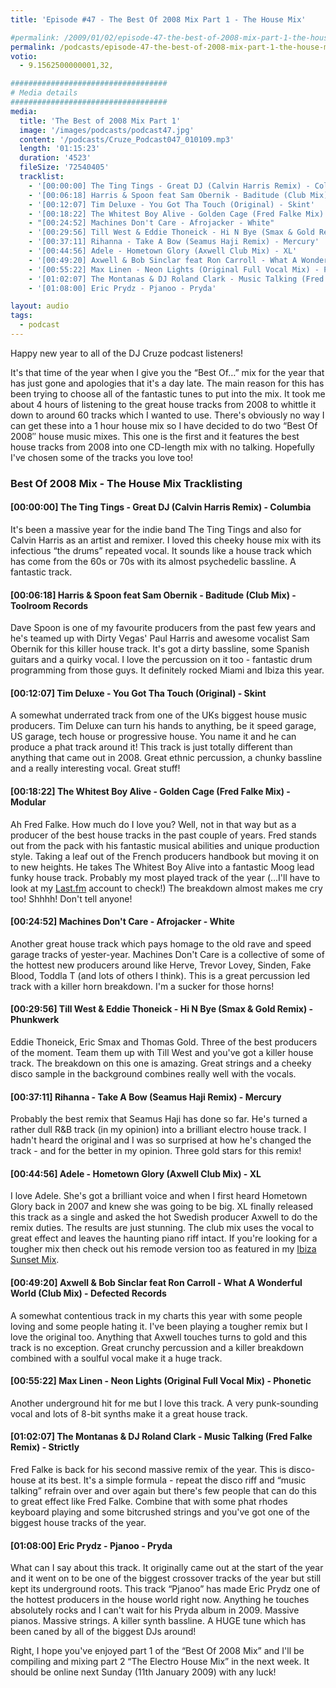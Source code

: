 ```yaml
---
title: 'Episode #47 - The Best Of 2008 Mix Part 1 - The House Mix'

#permalink: /2009/01/02/episode-47-the-best-of-2008-mix-part-1-the-house-mix/
permalink: /podcasts/episode-47-the-best-of-2008-mix-part-1-the-house-mix/
votio:
  - 9.1562500000001,32,

###################################
# Media details
###################################
media:
  title: 'The Best of 2008 Mix Part 1'
  image: '/images/podcasts/podcast47.jpg'
  content: '/podcasts/Cruze_Podcast047_010109.mp3'
  length: '01:15:23'
  duration: '4523'
  fileSize: '72540405'
  tracklist:
    - '[00:00:00] The Ting Tings - Great DJ (Calvin Harris Remix) - Columbia'
    - '[00:06:18] Harris & Spoon feat Sam Obernik - Baditude (Club Mix) - Toolroom Records'
    - '[00:12:07] Tim Deluxe - You Got Tha Touch (Original) - Skint'
    - '[00:18:22] The Whitest Boy Alive - Golden Cage (Fred Falke Mix) - Modular'
    - "[00:24:52] Machines Don't Care - Afrojacker - White"
    - '[00:29:56] Till West & Eddie Thoneick - Hi N Bye (Smax & Gold Remix) - Phunkwerk'
    - '[00:37:11] Rihanna - Take A Bow (Seamus Haji Remix) - Mercury'
    - '[00:44:56] Adele - Hometown Glory (Axwell Club Mix) - XL'
    - '[00:49:20] Axwell & Bob Sinclar feat Ron Carroll - What A Wonderful World (Club Mix) - Defected Records'
    - '[00:55:22] Max Linen - Neon Lights (Original Full Vocal Mix) - Phonetic'
    - '[01:02:07] The Montanas & DJ Roland Clark - Music Talking (Fred Falke Remix) - Strictly'
    - '[01:08:00] Eric Prydz - Pjanoo - Pryda'

layout: audio
tags:
  - podcast
---
```


Happy new year to all of the DJ Cruze podcast listeners!

It's that time of the year when I give you the &#8220;Best Of&#8230;&#8221; mix for the year that has just gone and apologies that it's a day late. The main reason for this has been trying to choose all of the fantastic tunes to put into the mix. It took me about 4 hours of listening to the great house tracks from 2008 to whittle it down to around 60 tracks which I wanted to use. There's obviously no way I can get these into a 1 hour house mix so I have decided to do two &#8220;Best Of 2008&#8243; house music mixes. This one is the first and it features the best house tracks from 2008 into one CD-length mix with no talking. Hopefully I've chosen some of the tracks you love too!

### Best Of 2008 Mix - The House Mix Tracklisting

#### [00:00:00] The Ting Tings - Great DJ (Calvin Harris Remix) - Columbia

It's been a massive year for the indie band The Ting Tings and also for Calvin Harris as an artist and remixer. I loved this cheeky house mix with its infectious &#8220;the drums&#8221; repeated vocal. It sounds like a house track which has come from the 60s or 70s with its almost psychedelic bassline. A fantastic track.

#### [00:06:18] Harris & Spoon feat Sam Obernik - Baditude (Club Mix) - Toolroom Records

Dave Spoon is one of my favourite producers from the past few years and he's teamed up with Dirty Vegas' Paul Harris and awesome vocalist Sam Obernik for this killer house track. It's got a dirty bassline, some Spanish guitars and a quirky vocal. I love the percussion on it too - fantastic drum programming from those guys. It definitely rocked Miami and Ibiza this year.

#### [00:12:07] Tim Deluxe - You Got Tha Touch (Original) - Skint

A somewhat underrated track from one of the UKs biggest house music producers. Tim Deluxe can turn his hands to anything, be it speed garage, US garage, tech house or progressive house. You name it and he can produce a phat track around it! This track is just totally different than anything that came out in 2008. Great ethnic percussion, a chunky bassline and a really interesting vocal. Great stuff!

#### [00:18:22] The Whitest Boy Alive - Golden Cage (Fred Falke Mix) - Modular

Ah Fred Falke. How much do I love you? Well, not in that way but as a producer of the best house tracks in the past couple of years. Fred stands out from the pack with his fantastic musical abilities and unique production style. Taking a leaf out of the French producers handbook but moving it on to new heights. He takes The Whitest Boy Alive into a fantastic Moog lead funky house track. Probably my most played track of the year (&#8230;I'll have to look at my [Last.fm][4] account to check!) The breakdown almost makes me cry too! Shhhh! Don't tell anyone!

#### [00:24:52] Machines Don't Care - Afrojacker - White

Another great house track which pays homage to the old rave and speed garage tracks of yester-year. Machines Don't Care is a collective of some of the hottest new producers around like Herve, Trevor Lovey, Sinden, Fake Blood, Toddla T (and lots of others I think). This is a great percussion led track with a killer horn breakdown. I'm a sucker for those horns!

#### [00:29:56] Till West & Eddie Thoneick - Hi N Bye (Smax & Gold Remix) - Phunkwerk

Eddie Thoneick, Eric Smax and Thomas Gold. Three of the best producers of the moment. Team them up with Till West and you've got a killer house track. The breakdown on this one is amazing. Great strings and a cheeky disco sample in the background combines really well with the vocals.

#### [00:37:11] Rihanna - Take A Bow (Seamus Haji Remix) - Mercury

Probably the best remix that Seamus Haji has done so far. He's turned a rather dull R&B track (in my opinion) into a brilliant electro house track. I hadn't heard the original and I was so surprised at how he's changed the track - and for the better in my opinion. Three gold stars for this remix!

#### [00:44:56] Adele - Hometown Glory (Axwell Club Mix) - XL

I love Adele. She's got a brilliant voice and when I first heard Hometown Glory back in 2007 and knew she was going to be big. XL finally released this track as a single and asked the hot Swedish producer Axwell to do the remix duties. The results are just stunning. The club mix uses the vocal to great effect and leaves the haunting piano riff intact. If you're looking for a tougher mix then check out his remode version too as featured in my [Ibiza Sunset Mix][5].

#### [00:49:20] Axwell & Bob Sinclar feat Ron Carroll - What A Wonderful World (Club Mix) - Defected Records

A somewhat contentious track in my charts this year with some people loving and some people hating it. I've been playing a tougher remix but I love the original too. Anything that Axwell touches turns to gold and this track is no exception. Great crunchy percussion and a killer breakdown combined with a soulful vocal make it a huge track.

#### [00:55:22] Max Linen - Neon Lights (Original Full Vocal Mix) - Phonetic

Another underground hit for me but I love this track. A very punk-sounding vocal and lots of 8-bit synths make it a great house track.

#### [01:02:07] The Montanas & DJ Roland Clark - Music Talking (Fred Falke Remix) - Strictly

Fred Falke is back for his second massive remix of the year. This is disco-house at its best. It's a simple formula - repeat the disco riff and &#8220;music talking&#8221; refrain over and over again but there's few people that can do this to great effect like Fred Falke. Combine that with some phat rhodes keyboard playing and some bitcrushed strings and you've got one of the biggest house tracks of the year.

#### [01:08:00] Eric Prydz - Pjanoo - Pryda

What can I say about this track. It originally came out at the start of the year and it went on to be one of the biggest crossover tracks of the year but still kept its underground roots. This track &#8220;Pjanoo&#8221; has made Eric Prydz one of the hottest producers in the house world right now. Anything he touches absolutely rocks and I can't wait for his Pryda album in 2009. Massive pianos. Massive strings. A killer synth bassline. A HUGE tune which has been caned by all of the biggest DJs around!

Right, I hope you've enjoyed part 1 of the &#8220;Best Of 2008 Mix&#8221; and I'll be compiling and mixing part 2 &#8220;The Electro House Mix&#8221; in the next week. It should be online next Sunday (11th January 2009) with any luck!

[1]: http://www.djcruze.co.uk/cms/wp-content/uploads/2009/01/podcast47.jpg
[2]: http://www.djcruze.co.uk/cms/wp-content/DownloadButton.gif
[3]: http://www.djcruzeaudio.co.uk/podcasts/Cruze_Podcast047_010109.mp3
[4]: http://www.last.fm/user/DJCruze
[5]: http://www.djcruze.co.uk/cms/2008/07/23/july-2008-mix-ibiza-sunset/
